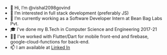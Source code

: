 - 👋 Hi, I’m @vishal2098govind
- 👀 I’m interested in full stack development (preferably JS)
- 🌱 I’m currently working as a Software Developer Intern at Bean Bag Labs Pvt.
- 🎓 I've done my B.Tech in Computer Science and Engineering 2017-21
- 👩‍💻 I've worked with Flutter/Dart for mobile front-end and firebase, google-cloud-functions for back-end.
- 📫 I am available at [Linked In](https://www.linkedin.com/in/vishal-govind-0702b416b/)

<!---
vishal2098govind/vishal2098govind is a ✨ special ✨ repository because its `README.md` (this file) appears on your GitHub profile.
You can click the Preview link to take a look at your changes.
--->

